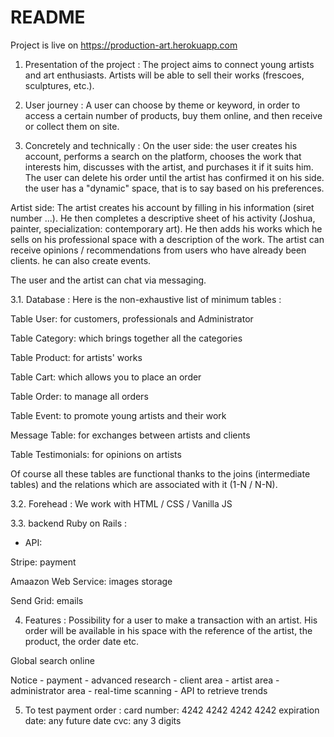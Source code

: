 # README

Project is live on https://production-art.herokuapp.com

1. Presentation of the project :
The project aims to connect young artists and art enthusiasts. Artists will be able to sell their works (frescoes, sculptures, etc.).

2. User journey :
A user can choose by theme or keyword, in order to access a certain number of products, buy them online, and then receive or collect them on site.

3. Concretely and technically :
On the user side: the user creates his account, performs a search on the platform, chooses the work that interests him, discusses with the artist, and purchases it if it suits him. The user can delete his order until the artist has confirmed it on his side. the user has a "dynamic" space, that is to say based on his preferences.

Artist side: The artist creates his account by filling in his information (siret number ...). He then completes a descriptive sheet of his activity (Joshua, painter, specialization: contemporary art). He then adds his works which he sells on his professional space with a description of the work. The artist can receive opinions / recommendations from users who have already been clients. he can also create events.

The user and the artist can chat via messaging.

3.1. Database :
Here is the non-exhaustive list of minimum tables :

Table User: for customers, professionals and Administrator

Table Category: which brings together all the categories

Table Product: for artists' works

Table Cart: which allows you to place an order

Table Order: to manage all orders

Table Event: to promote young artists and their work

Message Table: for exchanges between artists and clients

Table Testimonials: for opinions on artists

Of course all these tables are functional thanks to the joins (intermediate tables) and the relations which are associated with it (1-N / N-N).

3.2. Forehead :
We work with HTML / CSS / Vanilla JS

3.3. backend Ruby on Rails : 
* API:

Stripe: payment

Amaazon Web Service: images storage

Send Grid: emails

4. Features :
Possibility for a user to make a transaction with an artist. His order will be available in his space with the reference of the artist, the product, the order date etc.

Global search online

Notice - payment - advanced research - client area - artist area - administrator area - real-time scanning - API to retrieve trends

5. To test payment order :
card number: 4242 4242 4242 4242
expiration date: any future date
cvc: any 3 digits

